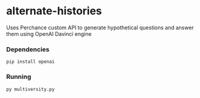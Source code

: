 # alternate-histories
Uses Perchance custom API to generate hypothetical questions and answer them using OpenAI Davinci engine


### Dependencies

```
pip install openai
```

### Running

```
py multiversity.py
```
